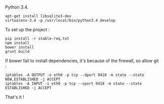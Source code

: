 Python 3.4.
```
apt-get install libsqlite3-dev
virtualenv-3.4 -p /usr/local/bin/python3.4 develop
```

To set up the project :
```
pip install -r stable-req.txt
npm install
bower install
grunt build
```

If bower fail to install dependencies, it's because of the firewall, so allow git :
```
iptables -A OUTPUT -o eth0 -p tcp --dport 9418 -m state --state NEW,ESTABLISHED -j ACCEPT
iptables -A INPUT -i eth0 -p tcp --sport 9418 -m state --state ESTABLISHED -j ACCEPT
```

That's it !